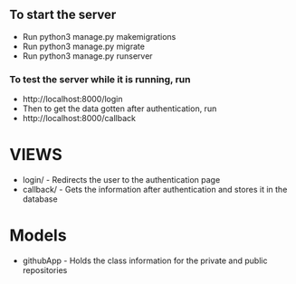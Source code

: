 ## To start the server
- Run python3 manage.py makemigrations
- Run python3 manage.py migrate
- Run python3 manage.py runserver

### To test the server while it is running, run
- http://localhost:8000/login
- Then to get the data gotten after authentication, run
- http://localhost:8000/callback
  
# VIEWS
- login/ - Redirects the user to the authentication page
- callback/ - Gets the information after authentication and stores it in the database

# Models
- githubApp - Holds the class information for the private and public repositories
